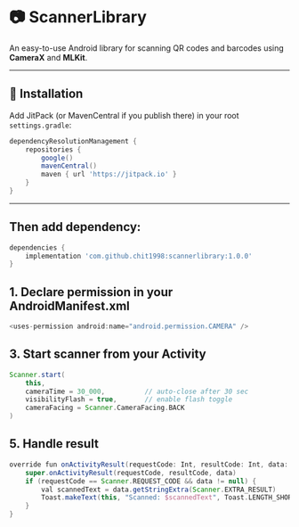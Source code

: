 # 📷 ScannerLibrary

An easy-to-use Android library for scanning QR codes and barcodes using **CameraX** and **MLKit**.

---

## 🚀 Installation

Add JitPack (or MavenCentral if you publish there) in your root `settings.gradle`:

```gradle
dependencyResolutionManagement {
    repositories {
        google()
        mavenCentral()
        maven { url 'https://jitpack.io' }
    }
}
```
---

## Then add dependency:
```gradle
dependencies {
    implementation 'com.github.chit1998:scannerlibrary:1.0.0'
}
```
## 1. Declare permission in your AndroidManifest.xml
```gradle
<uses-permission android:name="android.permission.CAMERA" />
```

## 3. Start scanner from your Activity
```gradle
Scanner.start(
    this,
    cameraTime = 30_000,          // auto-close after 30 sec
    visibilityFlash = true,       // enable flash toggle
    cameraFacing = Scanner.CameraFacing.BACK
)
```

## 5. Handle result
```gradle
override fun onActivityResult(requestCode: Int, resultCode: Int, data: Intent?) {
    super.onActivityResult(requestCode, resultCode, data)
    if (requestCode == Scanner.REQUEST_CODE && data != null) {
        val scannedText = data.getStringExtra(Scanner.EXTRA_RESULT)
        Toast.makeText(this, "Scanned: $scannedText", Toast.LENGTH_SHORT).show()
    }
}
```

